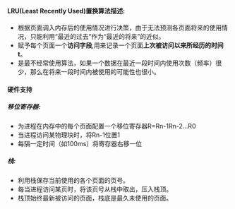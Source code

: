 #### LRU(Least Recently Used)置换算法描述:

* 根据页面调入内存后的使用情况进行决策，由于无法预测各页面将来的使用情况，只能利用“最近的过去”作为“最近的将来”的近似。
* 赋予每个页面一个**访问字段**,用来记录一个页面**上次被访问以来所经历的时间t**。
* 是最不经常使用算法，如果一个数据在最近一段时间内使用次数（频率）很少，那么在将来一段时间内被使用的可能性也很小。

#### 硬件支持

##### 移位寄存器:

* 为进程在内存中的每个页面配置一个移位寄存器R=Rn-1Rn-2…R0
* 当进程访问某物理块时，将Rn-1位置1
* 每隔一定时间（如100ms）将寄存器右移一位

##### 栈:

* 利用栈保存当前使用的各个页面的页号。
* 每当进程访问某页时，将该页号从栈中取出，压入栈顶。
* 栈顶始终最新被访问的页面，栈底是最久未使用的页面。

